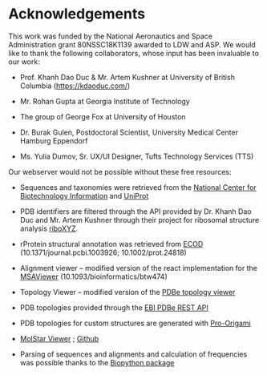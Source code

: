 # Acknowledgements
This work was funded by the National Aeronautics and Space Administration grant 80NSSC18K1139 awarded to LDW and ASP.
We would like to thank the following collaborators, whose input has been invaluable to our work:

- Prof. Khanh Dao Duc & Mr. Artem Kushner at University of British Columbia (https://kdaoduc.com/)

- Mr. Rohan Gupta at Georgia Institute of Technology

- The group of George Fox at University of Houston

- Dr. Burak Gulen, Postdoctoral Scientist, University Medical Center Hamburg Eppendorf

- Ms. Yulia Dumov, Sr. UX/UI Designer, Tufts Technology Services (TTS)

Our webserver would not be possible without these free resources:

- Sequences and taxonomies were retrieved from the [National Center for Biotechnology Information](https://www.ncbi.nlm.nih.gov/) and [UniProt](https://www.uniprot.org/)

- PDB identifiers are filtered through the API provided by Dr. Khanh Dao Duc and Mr. Artem Kushner through their project for ribosomal structure analysis [riboXYZ](https://api.ribosome.xyz/).

- rProtein structural annotation was retrieved from [ECOD](http://prodata.swmed.edu/ecod/) (10.1371/journal.pcbi.1003926; 10.1002/prot.24818)

- Alignment viewer – modified version of the react implementation for the [MSAViewer](https://github.com/plotly/react-msa-viewer) (10.1093/bioinformatics/btw474)

- Topology Viewer – modified version of the [PDBe topology viewer](https://github.com/PDBeurope/pdb-topology-viewer)

- PDB topologies provided through the [EBI PDBe REST API](https://www.ebi.ac.uk/pdbe/api/doc/topology.html)

- PDB topologies for custom structures are generated with [Pro-Origami](http://munk.cis.unimelb.edu.au/pro-origami/)

- [MolStar Viewer](https://molstar.org/viewer/) ; [Github](https://github.com/molstar/molstar)

- Parsing of sequences and alignments and calculation of frequencies was possible thanks to the [Biopython package](https://biopython.org/)
